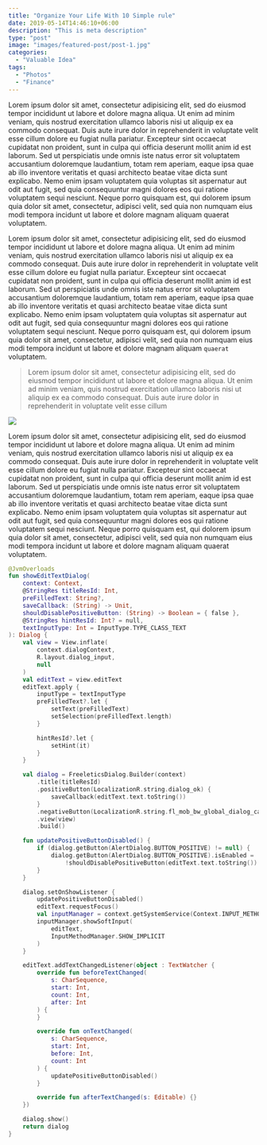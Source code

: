 ```yaml
---
title: "Organize Your Life With 10 Simple rule"
date: 2019-05-14T14:46:10+06:00
description: "This is meta description"
type: "post"
image: "images/featured-post/post-1.jpg"
categories: 
  - "Valuable Idea"
tags:
  - "Photos"
  - "Finance"
---
```



Lorem ipsum dolor sit amet, consectetur adipisicing elit, sed do eiusmod tempor incididunt ut labore et
dolore magna aliqua. Ut enim ad minim veniam, quis nostrud exercitation ullamco laboris nisi ut aliquip ex
ea commodo consequat. Duis aute irure dolor in reprehenderit in voluptate velit esse cillum dolore eu fugiat
nulla pariatur. Excepteur sint occaecat cupidatat non proident, sunt in culpa qui officia deserunt mollit
anim id est laborum. Sed ut perspiciatis unde omnis iste natus error sit voluptatem accusantium doloremque
laudantium, totam rem aperiam, eaque ipsa quae ab illo inventore veritatis et quasi architecto beatae vitae
dicta sunt explicabo. Nemo enim ipsam voluptatem quia voluptas sit aspernatur aut odit aut fugit, sed quia
consequuntur magni dolores eos qui ratione voluptatem sequi nesciunt. Neque porro quisquam est, qui dolorem
ipsum quia dolor sit amet, consectetur, adipisci velit, sed quia non numquam eius modi tempora incidunt ut
labore et dolore magnam aliquam quaerat voluptatem.

Lorem ipsum dolor sit amet, consectetur adipisicing elit, sed do eiusmod tempor incididunt ut labore et
dolore magna aliqua. Ut enim ad minim veniam, quis nostrud exercitation ullamco laboris nisi ut aliquip ex
ea commodo consequat. Duis aute irure dolor in reprehenderit in voluptate velit esse cillum dolore eu fugiat
nulla pariatur. Excepteur sint occaecat cupidatat non proident, sunt in culpa qui officia deserunt mollit
anim id est laborum. Sed ut perspiciatis unde omnis iste natus error sit voluptatem accusantium doloremque
laudantium, totam rem aperiam, eaque ipsa quae ab illo inventore veritatis et quasi architecto beatae vitae
dicta sunt explicabo. Nemo enim ipsam voluptatem quia voluptas sit aspernatur aut odit aut fugit, sed quia
consequuntur magni dolores eos qui ratione voluptatem sequi nesciunt. Neque porro quisquam est, qui dolorem
ipsum quia dolor sit amet, consectetur, adipisci velit, sed quia non numquam eius modi tempora incidunt ut
labore et dolore magnam aliquam `quaerat` voluptatem.


> Lorem ipsum dolor sit amet, consectetur adipisicing elit, sed do eiusmod tempor incididunt ut
labore et dolore magna aliqua. Ut enim ad minim veniam, quis nostrud exercitation ullamco laboris nisi ut
aliquip ex ea commodo consequat. Duis aute irure dolor in reprehenderit in voluptate velit esse cillum


![](../images/post-img.jpg)

Lorem ipsum dolor sit amet, consectetur adipisicing elit, sed do eiusmod tempor incididunt ut labore et
dolore magna aliqua. Ut enim ad minim veniam, quis nostrud exercitation ullamco laboris nisi ut aliquip ex
ea commodo consequat. Duis aute irure dolor in reprehenderit in voluptate velit esse cillum dolore eu fugiat
nulla pariatur. Excepteur sint occaecat cupidatat non proident, sunt in culpa qui officia deserunt mollit
anim id est laborum. Sed ut perspiciatis unde omnis iste natus error sit voluptatem accusantium doloremque
laudantium, totam rem aperiam, eaque ipsa quae ab illo inventore veritatis et quasi architecto beatae vitae
dicta sunt explicabo. Nemo enim ipsam voluptatem quia voluptas sit aspernatur aut odit aut fugit, sed quia
consequuntur magni dolores eos qui ratione voluptatem sequi nesciunt. Neque porro quisquam est, qui dolorem
ipsum quia dolor sit amet, consectetur, adipisci velit, sed quia non numquam eius modi tempora incidunt ut
labore et dolore magnam aliquam quaerat voluptatem.


```kotlin
@JvmOverloads
fun showEditTextDialog(
    context: Context,
    @StringRes titleResId: Int,
    preFilledText: String?,
    saveCallback: (String) -> Unit,
    shouldDisablePositiveButton: (String) -> Boolean = { false },
    @StringRes hintResId: Int? = null,
    textInputType: Int = InputType.TYPE_CLASS_TEXT
): Dialog {
    val view = View.inflate(
        context.dialogContext,
        R.layout.dialog_input,
        null
    )
    val editText = view.editText
    editText.apply {
        inputType = textInputType
        preFilledText?.let {
            setText(preFilledText)
            setSelection(preFilledText.length)
        }

        hintResId?.let {
            setHint(it)
        }
    }

    val dialog = FreeleticsDialog.Builder(context)
        .title(titleResId)
        .positiveButton(LocalizationR.string.dialog_ok) {
            saveCallback(editText.text.toString())
        }
        .negativeButton(LocalizationR.string.fl_mob_bw_global_dialog_cancel)
        .view(view)
        .build()

    fun updatePositiveButtonDisabled() {
        if (dialog.getButton(AlertDialog.BUTTON_POSITIVE) != null) {
            dialog.getButton(AlertDialog.BUTTON_POSITIVE).isEnabled =
                !shouldDisablePositiveButton(editText.text.toString())
        }
    }

    dialog.setOnShowListener {
        updatePositiveButtonDisabled()
        editText.requestFocus()
        val inputManager = context.getSystemService(Context.INPUT_METHOD_SERVICE) as InputMethodManager
        inputManager.showSoftInput(
            editText,
            InputMethodManager.SHOW_IMPLICIT
        )
    }

    editText.addTextChangedListener(object : TextWatcher {
        override fun beforeTextChanged(
            s: CharSequence,
            start: Int,
            count: Int,
            after: Int
        ) {
        }

        override fun onTextChanged(
            s: CharSequence,
            start: Int,
            before: Int,
            count: Int
        ) {
            updatePositiveButtonDisabled()
        }

        override fun afterTextChanged(s: Editable) {}
    })

    dialog.show()
    return dialog
}
```